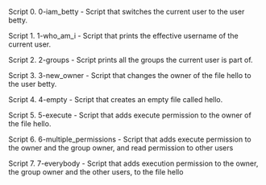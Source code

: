 Script 0. 0-iam_betty - Script that switches the current user to the user betty.

Script 1. 1-who_am_i - Script that prints the effective username of the current user.

Script 2. 2-groups - Script prints all the groups the current user is part of.

Script 3. 3-new_owner - Script that changes the owner of the file hello to the user betty.

Script 4. 4-empty - Script that creates an empty file called hello.

Script 5. 5-execute - Script that adds execute permission to the owner of the file hello.

Script 6. 6-multiple_permissions - Script that adds execute permission to the owner and the group owner, and read permission to other users

Script 7. 7-everybody - Script that adds execution permission to the owner, the group owner and the other users, to the file hello

